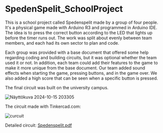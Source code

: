 # SpedenSpelit_SchoolProject



This is a school project called Spedenspelit made by a group of four people. It's a physical game made with Arduino R3 and programmed in Arduino IDE. 
The idea is to press the correct button according to the LED that lights up before the timer runs out.
The work was split about evenly between team members, and each had its own sector to plan and code.

Each group was provided with a base document that offered some help regarding coding and building circuits, but it was optional whether the team used it or not.
In addition, each team could add their features to the game to make it more unique from the base document. Our team added sound effects when starting the game, pressing buttons, and in the game over. 
We also added a high score that can be seen when a specific button is pressed.

The final circuit was built on the university campus.

![Näyttökuva 2024-10-15 203305](https://github.com/user-attachments/assets/f14072c6-25ef-458c-9d25-670e7a459c68)


The circuit made with Tinkercad.com:

![curcuit](https://github.com/user-attachments/assets/3eede35d-79dc-4c21-b855-ff025674d01b)


Detailed circuit:
[Spedenspelit.pdf](https://github.com/user-attachments/files/17382841/Spedenspelit.pdf)
